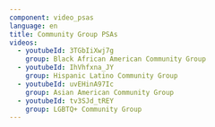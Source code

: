 ```yaml
---
component: video_psas
language: en
title: Community Group PSAs
videos:
  - youtubeId: 3TGbIiXwj7g
    group: Black African American Community Group
  - youtubeId: IhVhfxna_JY
    group: Hispanic Latino Community Group
  - youtubeId: uvEHinA97Ic
    group: Asian American Community Group
  - youtubeId: tv3SJd_tREY
    group: LGBTQ+ Community Group
---
```

